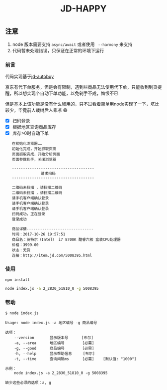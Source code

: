 <h1 align="center">JD-HAPPY<h1>

## 注意
1. node 版本需要支持 `async/await` 或者使用 ` --harmony` 来支持
2. 代码暂未处理错误，只保证在正常的环境下运行

### 前言

代码实现基于[jd-autobuy](https://github.com/Adyzng/jd-autobuy)

京东有代下单服务，但是会有限制，遇到些商品无法使用代下单，只能收到到货提醒，所以想实现个自动下单功能，以免剁手不成，悔恨不已

但是基本上该功能是没有什么卵用的，只不过看着简单用node实现了一下，坑比较少，毕竟前人栽树后人乘凉 :smile:

- [X] 扫码登录
- [X] 根据地区查询商品库存
- [X] 库存>0时自动下单

```
   在初始化浏览器……
   初始化完成，开始抓取页面
   页面抓取完成，开始分析页面
   页面参数到手，关闭浏览器

   -------------------------------------
                请求扫码
   -------------------------------------

   二维码未扫描 ，请扫描二维码
   二维码未扫描 ，请扫描二维码
   请手机客户端确认登录
   请手机客户端确认登录
   请手机客户端确认登录
   扫码成功，正在登录
   登录成功

   商品详情------------------------------
   时间：2017-10-26 19:57:51
   商品名：英特尔（Intel） i7 8700K 酷睿六核 盒装CPU处理器
   价格：3999.00
   状态：无货
   连接：http://item.jd.com/5008395.html
```

### 使用

```bash
npm install

node index.js -a 2_2830_51810_0 -g 5008395
```

### 帮助
```
$ node index.js

Usage: node index.js -a 地区编号 -g 商品编号

选项：
    --version       显示版本号      [布尔]
    -a, --area      地区编号        [必需]
    -g, --good      商品编号        [必需]
    -h, --help      显示帮助信息     [布尔]
    -t, --time      查询间隔ms      [必需]    [默认值: "1000"]

示例：
    node index.js -a 2_2830_51810_0 -g 5008395

缺少这些必须的选项：a, g
```

